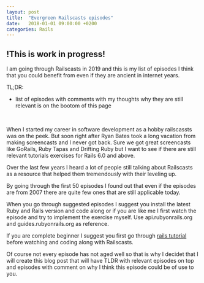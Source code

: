 ```yaml
---
layout: post
title:  "Evergreen Railscasts episodes"
date:   2018-01-01 09:00:00 +0200
categories: Rails
---
```


## !This is work in progress!

I am going through Railscasts in 2019 and this is my list of episodes I think that you could benefit from even if they are ancient in internet years.

TL;DR:
  - list of episodes with comments with my thoughts why they are still relevant is on the bootom of this page

  <br>

When I started my career in software development as a hobby railscassts was on the peek. But soon right after Ryan Bates took a long vacation from making screencasts and I never got back. Sure we got great screencasts like GoRails, Ruby Tapas and Drifting Ruby but I want to see if there are still relevant tutorials exercises for Rails 6.0 and above.

Over the last few years I heard a lot of people still talking about Railscasts as a resource that helped them tremendously with their leveling up.

By going through the first 50 episodes I found out that even if the episodes are from 2007 there are quite few ones that are still applicable today.

When you go through suggested episodes I suggest you install the latest Ruby and Rails version and code along or if you are like me I first watch the episode and try to implement the exercise myself. Use api.rubyonrails.org and guides.rubyonrails.org as reference.

If you are complete beginner I suggest you first go through [rails tutorial](https://www.railstutorial.org/book) before watching and coding along with Railscasts.

Of course not every episode has not aged well so that is why I decidet that I will create this blog post that will have TLDR with relevant episodes on top and episodes with comment on why I think this episode could be of use to you.
